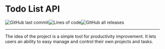 # Todo List API
<div style="display: flex;">
<img alt="GitHub last commit" src="https://img.shields.io/github/last-commit/kseniia-myronenko/todo-list-api">
<img alt="Lines of code" src="https://img.shields.io/tokei/lines/github.com/kseniia-myronenko/todo-list-api">
<img alt="GitHub all releases" src="https://img.shields.io/github/downloads/kseniia-myronenko/todo-list-api/total">
</div>
<hr>
<p>The idea of the project is a simple tool for productivity improvement. It lets users an ability to easy manage and control their own projects and tasks.</p>

